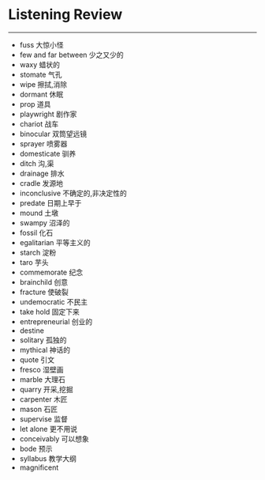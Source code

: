 # Listening Review

----

* fuss 大惊小怪
* few and far between 少之又少的
* waxy 蜡状的
* stomate 气孔  
* wipe 擦拭,消除
* dormant 休眠
* prop 道具
* playwright 剧作家
* chariot 战车
* binocular 双筒望远镜
* sprayer 喷雾器
* domesticate 驯养  
* ditch 沟,渠
* drainage 排水
* cradle 发源地
* inconclusive 不确定的,非决定性的
* predate 日期上早于
* mound 土墩
* swampy 沼泽的
* fossil 化石
* egalitarian 平等主义的
* starch 淀粉
* taro 芋头
* commemorate 纪念
* brainchild 创意
* fracture 使破裂
* undemocratic 不民主
* take hold 固定下来
* entrepreneurial 创业的
* destine 
* solitary 孤独的
* mythical 神话的
* quote 引文
* fresco 湿壁画
* marble 大理石
* quarry 开采,挖掘
* carpenter 木匠
* mason 石匠
* supervise 监督
* let alone 更不用说
* conceivably 可以想象
* bode 预示
* syllabus 教学大纲 
* magnificent 